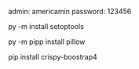 admin: americamin
password: 123456


py -m install setoptools

py -m pipp install pillow

pip install crispy-boostrap4

